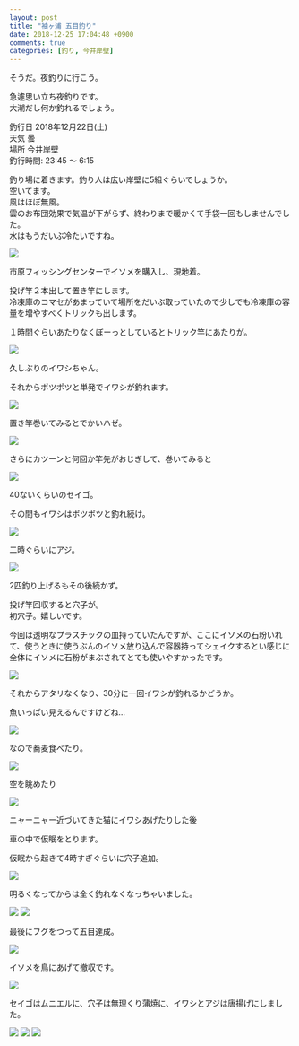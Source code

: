 ```yaml
---
layout: post
title: "袖ヶ浦 五目釣り"
date: 2018-12-25 17:04:48 +0900
comments: true
categories: [釣り, 今井岸壁]
---
```


そうだ。夜釣りに行こう。  
  
急遽思い立ち夜釣りです。  
大潮だし何か釣れるでしょう。  

釣行日 2018年12月22日(土)  
天気 曇  
場所 今井岸壁  
釣行時間: 23:45 〜 6:15  

釣り場に着きます。釣り人は広い岸壁に5組ぐらいでしょうか。  
空いてます。  
風はほぼ無風。   
雲のお布団効果で気温が下がらず、終わりまで暖かくて手袋一回もしませんでした。  
水はもうだいぶ冷たいですね。  

<!-- more -->  
  
<script async src="//pagead2.googlesyndication.com/pagead/js/adsbygoogle.js"></script>  
<ins class="adsbygoogle"  
     style="display:block; text-align:center;"  
     data-ad-layout="in-article"  
     data-ad-format="fluid"  
     data-ad-client="ca-pub-7039502723411845"  
     data-ad-slot="8206045005"></ins>  
<script>  
     (adsbygoogle = window.adsbygoogle || []).push({});  
</script>  

<img src="/images/blog/20181222/IMG_7769.JPG">  

市原フィッシングセンターでイソメを購入し、現地着。  
  
投げ竿２本出して置き竿にします。  
冷凍庫のコマセがあまっていて場所をだいぶ取っていたので少しでも冷凍庫の容量を増やすべくトリックも出します。  
  
１時間ぐらいあたりなくぼーっとしているとトリック竿にあたりが。  
  
<img src="/images/blog/20181222/IMG_7750.JPG">  
  
久しぶりのイワシちゃん。  
  
それからポツポツと単発でイワシが釣れます。  
  
<img src="/images/blog/20181222/IMG_7751.JPG">  
  
置き竿巻いてみるとでかいハゼ。  
  
<img src="/images/blog/20181222/IMG_7752.JPG">  
  
さらにカツーンと何回か竿先がおじぎして、巻いてみると  
  
<img src="/images/blog/20181222/IMG_7755.JPG">  
  
40ないくらいのセイゴ。  
  
その間もイワシはポツポツと釣れ続け。  
  
<img src="/images/blog/20181222/IMG_7760.JPG">  
  
二時ぐらいにアジ。  
  
<img src="/images/blog/20181222/IMG_7764.JPG">  
  
2匹釣り上げるもその後続かず。  
  
投げ竿回収すると穴子が。  
初穴子。嬉しいです。  
  
今回は透明なプラスチックの皿持っていたんですが、ここにイソメの石粉いれて、使うときに使うぶんのイソメ放り込んで容器持ってシェイクするとい感じに全体にイソメに石粉がまぶされてとても使いやすかったです。  
  
<img src="/images/blog/20181222/IMG_7766.JPG">  
  
それからアタリなくなり、30分に一回イワシが釣れるかどうか。  
  
魚いっぱい見えるんですけどね...  
  
<img src="/images/blog/20181222/IMG_7781.JPG">  
  
  
なので蕎麦食べたり。  
  
<img src="/images/blog/20181222/IMG_7767.JPG">  
  
空を眺めたり  
  
<img src="/images/blog/20181222/IMG_7772.JPG">  
  
ニャーニャー近づいてきた猫にイワシあげたりした後  
  
車の中で仮眠をとります。  
  
仮眠から起きて4時すぎぐらいに穴子追加。  
  
<img src="/images/blog/20181222/IMG_7783.JPG">  
  
明るくなってからは全く釣れなくなっちゃいました。  
  
<img src="/images/blog/20181222/IMG_7785.JPG">  
<img src="/images/blog/20181222/IMG_7786.JPG">  
  
最後にフグをつって五目達成。  
  
<img src="/images/blog/20181222/IMG_7788.JPG">  
  
イソメを鳥にあげて撤収です。  
  
<img src="/images/blog/20181222/IMG_7790.JPG">  
  
セイゴはムニエルに、穴子は無理くり蒲焼に、イワシとアジは唐揚げにしました。  
  
<img src="/images/blog/20181222/IMG_7809.JPG">  
<img src="/images/blog/20181222/IMG_7807.JPG">  
<img src="/images/blog/20181222/IMG_7808.JPG">  

